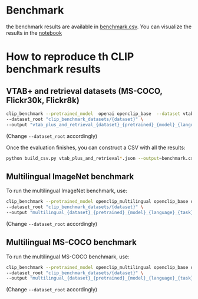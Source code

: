 # Benchmark

the benchmark results are available in [benchmark.csv](benchmark.csv).
You can visualize the results in the [notebook](results.ipynb)

# How to reproduce th CLIP benchmark results


## VTAB+ and retrieval datasets (MS-COCO, Flickr30k, Flickr8k)

```bash
clip_benchmark --pretrained_model  openai openclip_base  --dataset vtab+ retrieval \
--dataset_root "clip_benchmark_datasets/{dataset}" \
--output "vtab_plus_and_retrieval_{dataset}_{pretrained}_{model}_{language}_{task}.json"
```
(Change `--dataset_root` accordingly)

Once the evaluation finishes, you can construct a CSV with all the results:

```bash
python build_csv.py vtab_plus_and_retrieval*.json --output=benchmark.csv
```

## Multilingual ImageNet benchmark

To run the multilingual ImageNet benchmark, use:

```bash
clip_benchmark --pretrained_model openclip_multilingual openclip_base openai  --dataset imagenet1k --language cn it jp en \
--dataset_root "clip_benchmark_datasets/{dataset}" \
--output "multilingual_{dataset}_{pretrained}_{model}_{language}_{task}.json"
```
(Change `--dataset_root` accordingly)

## Multilingual MS-COCO benchmark

To run the multilingual MS-COCO benchmark, use:

```bash
clip_benchmark --pretrained_model openclip_multilingual openclip_base openai --dataset multilingual_mscoco_captions --language es it ko pl ru tr zh en \
--dataset_root "clip_benchmark_datasets/{dataset}" \
--output "multilingual_{dataset}_{pretrained}_{model}_{language}_{task}.json"
```

(Change `--dataset_root` accordingly)
